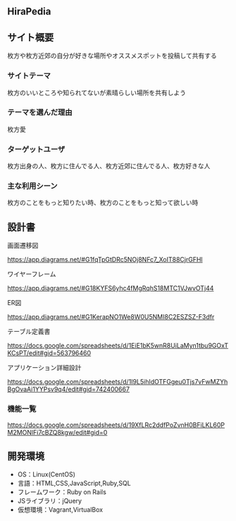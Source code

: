 ## HiraPedia

## サイト概要
枚方や枚方近郊の自分が好きな場所やオススメスポットを投稿して共有する

### サイトテーマ
枚方のいいところや知られてないが素晴らしい場所を共有しよう

### テーマを選んだ理由
枚方愛

### ターゲットユーザ
枚方出身の人、枚方に住んでる人、枚方近郊に住んでる人、枚方好きな人

### 主な利用シーン
枚方のことをもっと知りたい時、枚方のことをもっと知って欲しい時

## 設計書
画面遷移図

https://app.diagrams.net/#G1fqTpGtDRc5NOj8NFc7_XoIT88CjrGFHl

ワイヤーフレーム

https://app.diagrams.net/#G18KYFS6yhc4fMgRqhS18MTC1VJwvOTj44

ER図

https://app.diagrams.net/#G1KerapNO1We8W0U5NMI8C2ESZSZ-F3dfr

テーブル定義書

https://docs.google.com/spreadsheets/d/1EiE1bK5wnR8UiLaMyn1tbu9GOxTKCsPT/edit#gid=563796460

アプリケーション詳細設計

https://docs.google.com/spreadsheets/d/1I9L5ihIdOTFGgeu0Tjs7vFwMZYhBgOvaAi1YYPsv9q4/edit#gid=742400667


### 機能一覧
https://docs.google.com/spreadsheets/d/19XfLRc2ddfPoZvnH0BFiLKL60PM2MONlFi7cBZQ8kgw/edit#gid=0

## 開発環境
- OS：Linux(CentOS)
- 言語：HTML,CSS,JavaScript,Ruby,SQL
- フレームワーク：Ruby on Rails
- JSライブラリ：jQuery
- 仮想環境：Vagrant,VirtualBox
